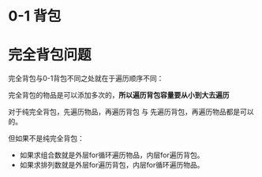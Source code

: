 # 0-1 背包





# 完全背包问题





完全背包与0-1背包不同之处就在于遍历顺序不同：

完全背包的物品是可以添加多次的，**所以遍历背包容量要从小到大去遍历**



对于纯完全背包，先遍历物品，再遍历背包 与 先遍历背包，再遍历物品都是可以的。



但如果不是纯完全背包：

- 如果求组合数就是外层for循环遍历物品，内层for遍历背包。
- 如果求排列数就是外层for遍历背包，内层for循环遍历物品。
